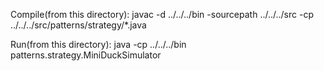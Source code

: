 Compile(from this directory):
javac -d ../../../bin -sourcepath ../../../src -cp ../../../src/patterns/strategy/*.java

Run(from this directory):
java -cp ../../../bin patterns.strategy.MiniDuckSimulator
